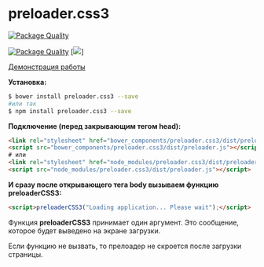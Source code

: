 # preloader.css3

[![Package Quality](http://npm.packagequality.com/badge/gulp-preloader.css3.png)](http://packagequality.com/#?package=gulp-preloader.css3)

[![Package Quality](http://npm.packagequality.com/shield/gulp-preloader.css3.svg)](http://packagequality.com/#?package=gulp-preloader.css3)  [![](https://david-dm.org/yarkovaleksei/preloader.css3.svg)]

[Демонстрация работы](https://yarkovaleksei.github.io/preloader.css3)

**Установка:**
```bash
$ bower install preloader.css3 --save
#или так
$ npm install preloader.css3 --save
```

**Подключение (перед закрывающим тегом head):**
```html
<link rel="stylesheet" href="bower_components/preloader.css3/dist/preloader.css">
<script src="bower_components/preloader.css3/dist/preloader.js"></script>
# или
<link rel="stylesheet" href="node_modules/preloader.css3/dist/preloader.css">
<script src="node_modules/preloader.css3/dist/preloader.js"></script>
```

**И сразу после открывающего тега body вызываем функцию preloaderCSS3:**
```html
<script>preloaderCSS3("Loading application... Please wait");</script>
```

Функция **preloaderCSS3** принимает один аргумент. Это сообщение, которое будет выведено на экране загрузки.

Если функцию не вызвать, то прелоадер не скроется после загрузки страницы.

